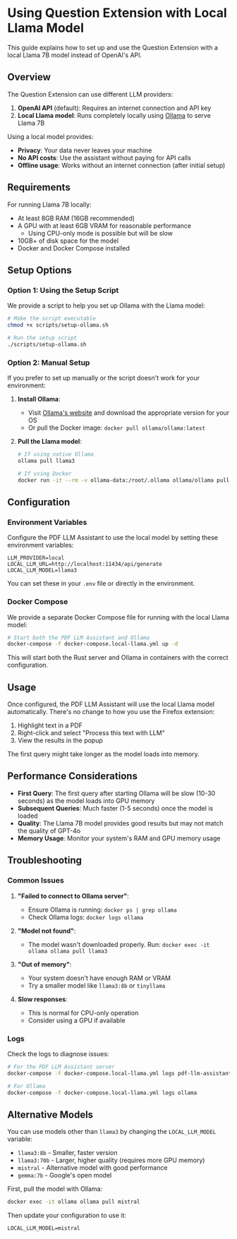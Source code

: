 # Using Question Extension with Local Llama Model

This guide explains how to set up and use the Question Extension with a local Llama 7B model instead of OpenAI's API.

## Overview

The Question Extension can use different LLM providers:
1. **OpenAI API** (default): Requires an internet connection and API key
2. **Local Llama model**: Runs completely locally using [Ollama](https://ollama.ai/) to serve Llama 7B

Using a local model provides:
- **Privacy**: Your data never leaves your machine
- **No API costs**: Use the assistant without paying for API calls
- **Offline usage**: Works without an internet connection (after initial setup)

## Requirements

For running Llama 7B locally:
- At least 8GB RAM (16GB recommended)
- A GPU with at least 6GB VRAM for reasonable performance
  - Using CPU-only mode is possible but will be slow
- 10GB+ of disk space for the model
- Docker and Docker Compose installed

## Setup Options

### Option 1: Using the Setup Script

We provide a script to help you set up Ollama with the Llama model:

```bash
# Make the script executable
chmod +x scripts/setup-ollama.sh

# Run the setup script
./scripts/setup-ollama.sh
```

### Option 2: Manual Setup

If you prefer to set up manually or the script doesn't work for your environment:

1. **Install Ollama**:
   - Visit [Ollama's website](https://ollama.ai/) and download the appropriate version for your OS
   - Or pull the Docker image: `docker pull ollama/ollama:latest`

2. **Pull the Llama model**:
   ```bash
   # If using native Ollama
   ollama pull llama3
   
   # If using Docker
   docker run -it --rm -v ollama-data:/root/.ollama ollama/ollama pull llama3
   ```

## Configuration

### Environment Variables

Configure the PDF LLM Assistant to use the local model by setting these environment variables:

```
LLM_PROVIDER=local
LOCAL_LLM_URL=http://localhost:11434/api/generate
LOCAL_LLM_MODEL=llama3
```

You can set these in your `.env` file or directly in the environment.

### Docker Compose

We provide a separate Docker Compose file for running with the local Llama model:

```bash
# Start both the PDF LLM Assistant and Ollama
docker-compose -f docker-compose.local-llama.yml up -d
```

This will start both the Rust server and Ollama in containers with the correct configuration.

## Usage

Once configured, the PDF LLM Assistant will use the local Llama model automatically. There's no change to how you use the Firefox extension:

1. Highlight text in a PDF
2. Right-click and select "Process this text with LLM"
3. View the results in the popup

The first query might take longer as the model loads into memory.

## Performance Considerations

- **First Query**: The first query after starting Ollama will be slow (10-30 seconds) as the model loads into GPU memory
- **Subsequent Queries**: Much faster (1-5 seconds) once the model is loaded
- **Quality**: The Llama 7B model provides good results but may not match the quality of GPT-4o
- **Memory Usage**: Monitor your system's RAM and GPU memory usage

## Troubleshooting

### Common Issues

1. **"Failed to connect to Ollama server"**:
   - Ensure Ollama is running: `docker ps | grep ollama`
   - Check Ollama logs: `docker logs ollama`

2. **"Model not found"**:
   - The model wasn't downloaded properly. Run: `docker exec -it ollama ollama pull llama3`

3. **"Out of memory"**:
   - Your system doesn't have enough RAM or VRAM
   - Try a smaller model like `llama3:8b` or `tinyllama`

4. **Slow responses**:
   - This is normal for CPU-only operation
   - Consider using a GPU if available

### Logs

Check the logs to diagnose issues:

```bash
# For the PDF LLM Assistant server
docker-compose -f docker-compose.local-llama.yml logs pdf-llm-assistant

# For Ollama
docker-compose -f docker-compose.local-llama.yml logs ollama
```

## Alternative Models

You can use models other than `llama3` by changing the `LOCAL_LLM_MODEL` variable:

- `llama3:8b` - Smaller, faster version
- `llama3:70b` - Larger, higher quality (requires more GPU memory)
- `mistral` - Alternative model with good performance
- `gemma:7b` - Google's open model

First, pull the model with Ollama:
```bash
docker exec -it ollama ollama pull mistral
```

Then update your configuration to use it:
```
LOCAL_LLM_MODEL=mistral
```
